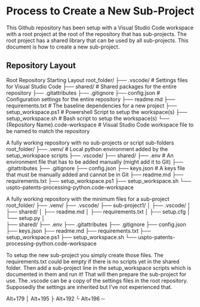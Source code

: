 # Process to Create a New Sub-Project

This Github repository has been setup with a Visual Studio Code workspace with a root project at the root of the repository that has sub-projects. The root project has a shared library that can be used by all sub-projects. This document is how to create a new sub-project.

## Repository Layout

Root Repository Starting Layout
root_folder/
├── .vscode/                          # Settings files for Visual Studio Code
├── shared/                           # Shared packages for the entire repository
├── .gitattributes
├── .gitignore
├── config.json                       # Configuration settings for the entire repository
├── readme.md
├── requirements.txt                  # The baseline dependencies for a new project
├── setup_workspace.ps1               # Powershell Script to setup the workspace(s)
├── setup_workspace.sh                # Bash script to setup the workspace(s)
└── {Repository Name}.code-workspace  # Visual Studio Code workspace file to be named to match the repository

A fully working repository with no sub-projects or script sub-folders
root_folder/
├── .venv/ # Local python environment added by the setup_workspace scripts
├── .vscode/
├── shared/
├── .env # An environment file that has to be added manually (might add it to Git)
├── .gitattributes
├── .gitignore
├── config.json
├── keys.json # A keys file that must be manually added and cannot be in Git
├── readme.md
├── requirements.txt
├── setup_workspace.ps1
├── setup_workspace.sh
└── uspto-patents-processing-python.code-workspace

A fully working repository with the minimum files for a sub-project
root_folder/
├── .venv/
├── .vscode/
├── sub-project1/
│   ├── .vscode/
│   ├── shared/
│   ├── readme.md
│   ├── requirements.txt
│   ├── setup.cfg
│   └── setup.py
│   
├── shared/
├── .env
├── .gitattributes
├── .gitignore
├── config.json
├── keys.json
├── readme.md
├── requirements.txt
├── setup_workspace.ps1
├── setup_workspace.sh
└── uspto-patents-processing-python.code-workspace

To setup the new sub-project you simply create those files. The requirements.txt could be empty if there is no scripts yet in the shared folder. Then add a sub-project line in the setup_workspace scripts which is documented in them and run it! That will then prepare the sub-project for use. The .vscode can be a copy of the settings files in the root repository. Supposedly the settings are inherited but I've not experienced that.

Alt+179 │
Alt+195 ├
Alt+192 └
Alt+196 ─